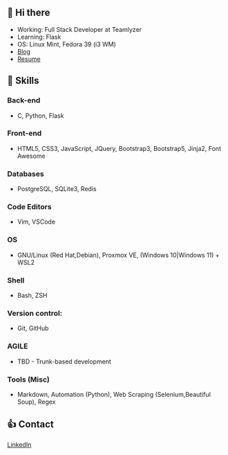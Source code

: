 ## :wave: Hi there 

- Working: Full Stack Developer at Teamlyzer
- Learning: Flask
- OS: Linux Mint, Fedora 39 (i3 WM)
- [Blog](https://phzsantos.github.io/)
- [Resume](https://resume.io/r/c6sxwVRNN)

## 🎯 Skills

### Back-end
- C, Python, Flask

### Front-end
- HTML5, CSS3, JavaScript, JQuery, Bootstrap3, Bootstrap5, Jinja2, Font Awesome

### Databases
- PostgreSQL, SQLite3, Redis

### Code Editors
- Vim, VSCode

### OS
- GNU/Linux (Red Hat,Debian), Proxmox VE, (Windows 10|Windows 11) + WSL2

### Shell
- Bash, ZSH

### Version control:
- Git, GitHub

### AGILE
- TBD - Trunk-based development 

### Tools (Misc)
- Markdown, Automation (Python), Web Scraping (Selenium,Beautiful Soup), Regex

## :thumbsup: Contact

[LinkedIn](https://linkedin.com/in/paulo-henrique-zanoteli-santos-758a2320a)
